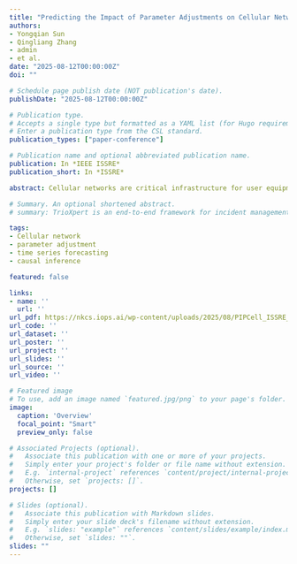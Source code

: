 ```yaml
---
title: "Predicting the Impact of Parameter Adjustments on Cellular Networks"
authors:
- Yongqian Sun
- Qingliang Zhang
- admin
- et al.
date: "2025-08-12T00:00:00Z"
doi: ""

# Schedule page publish date (NOT publication's date).
publishDate: "2025-08-12T00:00:00Z"

# Publication type.
# Accepts a single type but formatted as a YAML list (for Hugo requirements).
# Enter a publication type from the CSL standard.
publication_types: ["paper-conference"]

# Publication name and optional abbreviated publication name.
publication: In *IEEE ISSRE*
publication_short: In *ISSRE*

abstract: Cellular networks are critical infrastructure for user equipment to access the Internet. Given the spatio-temporal dynamics of user distribution and traffic demand, operators adjust parameters such as transmission power (TP) and cell individual offset (CIO) to enhance network stability and service quality, However, predicting the impact of such adjustments is challenging due to limited historical adjustment data and complex metric dependencies. We propose PIPCell, a two-phase predictive framework. In phase one, PIPCell uses a closed-form multiplier from TP and CIO domain knowledge to calibrate adjustment free Workload predictions from pre-trained Transformers. In phase two, a causal graphical model organizes multiple pretrained Transformers to capture inter-metric dependencies and propagate adjustment effects. Experiments on real-world dataset from China Mobile show that PIPCell outperforms the best baseline by up to 25.8% in RMSE and 59.0% in sMAPE, demonstrating PIPCell’s potential for proactive and data-efficient cellular network optimization.

# Summary. An optional shortened abstract.
# summary: TrioXpert is an end-to-end framework for incident management in microservice systems that leverages multimodal data and LLM-based collaborative reasoning to handle AD, FT, and RCL tasks with high interpretability. It significantly outperforms baselines across multiple benchmarks.

tags:
- Cellular network
- parameter adjustment
- time series forecasting
- causal inference

featured: false

links:
- name: ''
  url: ''
url_pdf: https://nkcs.iops.ai/wp-content/uploads/2025/08/PIPCell_ISSRE_CameraReady_v5.pdf
url_code: ''
url_dataset: ''
url_poster: ''
url_project: ''
url_slides: ''
url_source: ''
url_video: ''

# Featured image
# To use, add an image named `featured.jpg/png` to your page's folder. 
image:
  caption: 'Overview'
  focal_point: "Smart"
  preview_only: false

# Associated Projects (optional).
#   Associate this publication with one or more of your projects.
#   Simply enter your project's folder or file name without extension.
#   E.g. `internal-project` references `content/project/internal-project/index.md`.
#   Otherwise, set `projects: []`.
projects: []

# Slides (optional).
#   Associate this publication with Markdown slides.
#   Simply enter your slide deck's filename without extension.
#   E.g. `slides: "example"` references `content/slides/example/index.md`.
#   Otherwise, set `slides: ""`.
slides: ""
---
```



<!-- {{% callout note %}}
Create your slides in Markdown - click the *Slides* button to check out the example.
{{% /callout %}}

Add the publication's **full text** or **supplementary notes** here. You can use rich formatting such as including [code, math, and images](https://docs.hugoblox.com/content/writing-markdown-latex/). -->
